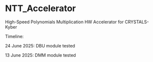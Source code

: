 # NTT_Accelerator
High-Speed Polynomials Multiplication HW Accelerator for CRYSTALS-Kyber

Timeline: 

24 June 2025: DBU module tested 

13 June 2025: DMM module tested
